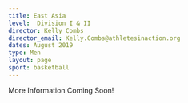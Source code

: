 ```yaml
---
title: East Asia
level:  Division I & II
director: Kelly Combs
director_email: Kelly.Combs@athletesinaction.org
dates: August 2019
type: Men
layout: page
sport: basketball
---
```

More Information Coming Soon!